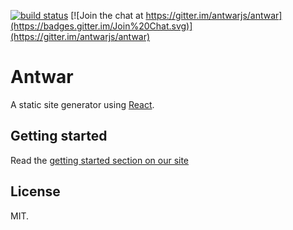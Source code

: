 [![build status](https://secure.travis-ci.org/antwarjs/antwar.png)](http://travis-ci.org/antwarjs/antwar) [![Join the chat at https://gitter.im/antwarjs/antwar](https://badges.gitter.im/Join%20Chat.svg)](https://gitter.im/antwarjs/antwar)

# Antwar

A static site generator using [React](https://github.com/facebook/react).

## Getting started

Read the [getting started section on our site](http://antwarjs.github.io/docs/getting-started/)

## License

MIT.


